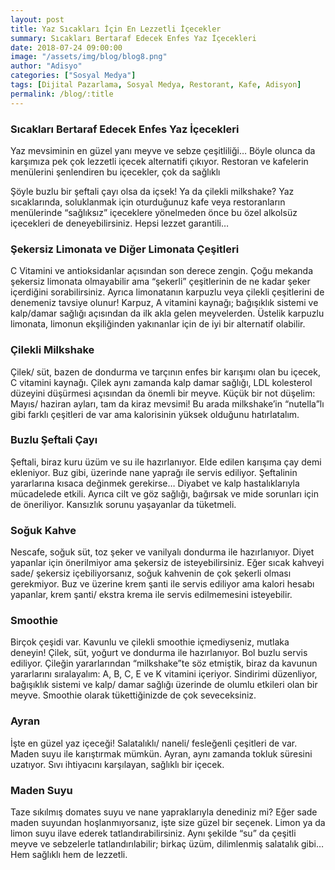 ```yaml
---
layout: post
title: Yaz Sıcakları İçin En Lezzetli İçecekler
summary: Sıcakları Bertaraf Edecek Enfes Yaz İçecekleri
date: 2018-07-24 09:00:00
image: "/assets/img/blog/blog8.png"
author: "Adisyo"
categories: ["Sosyal Medya"]
tags: [Dijital Pazarlama, Sosyal Medya, Restorant, Kafe, Adisyon]
permalink: /blog/:title
---
```

### Sıcakları Bertaraf Edecek Enfes Yaz İçecekleri

Yaz mevsiminin en güzel yanı meyve ve sebze çeşitliliği… Böyle olunca da 
karşımıza pek çok lezzetli içecek alternatifi çıkıyor. Restoran ve kafelerin 
menülerini şenlendiren bu içecekler, çok da sağlıklı

Şöyle buzlu bir şeftali çayı olsa da içsek! Ya da çilekli milkshake? Yaz 
sıcaklarında, soluklanmak için oturduğunuz kafe veya restoranların 
menülerinde “sağlıksız” içeceklere yönelmeden önce bu özel alkolsüz 
içecekleri de deneyebilirsiniz. Hepsi lezzet garantili…

### Şekersiz Limonata ve Diğer Limonata Çeşitleri

C Vitamini ve antioksidanlar açısından son derece zengin. Çoğu mekanda 
şekersiz limonata olmayabilir ama “şekerli” çeşitlerinin de ne kadar şeker 
içerdiğini sorabilirsiniz. Ayrıca limonatanın karpuzlu veya çilekli çeşitlerini de 
denemeniz tavsiye olunur! Karpuz, A vitamini kaynağı; bağışıklık sistemi ve 
kalp/damar sağlığı açısından da ilk akla gelen meyvelerden. Üstelik karpuzlu 
limonata, limonun ekşiliğinden yakınanlar için de iyi bir alternatif olabilir.

### Çilekli Milkshake

Çilek/ süt, bazen de dondurma ve tarçının enfes bir karışımı olan bu içecek, C 
vitamini kaynağı. Çilek aynı zamanda kalp damar sağlığı, LDL kolesterol 
düzeyini düşürmesi açısından da önemli bir meyve. Küçük bir not düşelim: 
Mayıs/ haziran ayları, tam da kiraz mevsimi! Bu arada milkshake’in 
“nutella”lı gibi farklı çeşitleri de var ama kalorisinin yüksek olduğunu 
hatırlatalım.

### Buzlu Şeftali Çayı

Şeftali, biraz kuru üzüm ve su ile hazırlanıyor. Elde edilen karışıma çay demi 
ekleniyor. Buz gibi, üzerinde nane yaprağı ile servis ediliyor. Şeftalinin 
yararlarına kısaca değinmek gerekirse… Diyabet ve kalp hastalıklarıyla 
mücadelede etkili. Ayrıca cilt ve göz sağlığı, bağırsak ve mide sorunları için de 
öneriliyor. Kansızlık sorunu yaşayanlar da tüketmeli.

### Soğuk Kahve

Nescafe, soğuk süt, toz şeker ve vanilyalı dondurma ile hazırlanıyor. Diyet 
yapanlar için önerilmiyor ama şekersiz de isteyebilirsiniz. Eğer sıcak kahveyi 
sade/ şekersiz içebiliyorsanız, soğuk kahvenin de çok şekerli olması 
gerekmiyor. Buz ve üzerine krem şanti ile servis ediliyor ama kalori hesabı 
yapanlar, krem şanti/ ekstra krema ile servis edilmemesini isteyebilir.

### Smoothie

Birçok çeşidi var. Kavunlu ve çilekli smoothie içmediyseniz, mutlaka deneyin! 
Çilek, süt, yoğurt ve dondurma ile hazırlanıyor. Bol buzlu servis ediliyor. 
Çileğin yararlarından “milkshake”te söz etmiştik, biraz da kavunun yararlarını 
sıralayalım: A, B, C, E ve K vitamini içeriyor. Sindirimi düzenliyor, bağışıklık 
sistemi ve kalp/ damar sağlığı üzerinde de olumlu etkileri olan bir meyve. 
Smoothie olarak tükettiğinizde de çok seveceksiniz.

### Ayran

İşte en güzel yaz içeceği! Salatalıklı/ naneli/ fesleğenli çeşitleri de var. Maden 
suyu ile karıştırmak mümkün. Ayran, aynı zamanda tokluk süresini uzatıyor. 
Sıvı ihtiyacını karşılayan, sağlıklı bir içecek.

### Maden Suyu

Taze sıkılmış domates suyu ve nane yapraklarıyla denediniz mi? Eğer sade 
maden suyundan hoşlanmıyorsanız, işte size güzel bir seçenek. Limon ya da 
limon suyu ilave ederek tatlandırabilirsiniz. Aynı şekilde “su” da çeşitli meyve 
ve sebzelerle tatlandırılabilir; birkaç üzüm, dilimlenmiş salatalık gibi… Hem 
sağlıklı hem de lezzetli.
